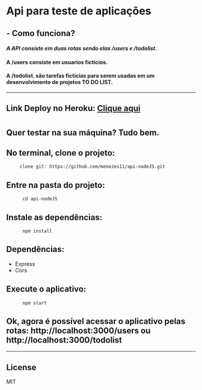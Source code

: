 # Api para teste de aplicações

## - Como funciona?

#### _A API consiste em duas rotas sendo elas **/users** e **/todolist.**_

#### A **/users** consiste em usuarios fictícios.

#### A **/todolist.** são tarefas fictícias para serem usadas em um desenvolvimento de projetos TO DO LIST.

---

## Link Deploy no Heroku: [Clique aqui](https://api--nodejs.herokuapp.com/users)

#

#

## Quer testar na sua máquina? Tudo bem.

## No terminal, clone o projeto:

         clone git: https://github.com/menezes11/api-nodeJS.git

## Entre na pasta do projeto:

          cd api-nodeJS

## Instale as dependências:

          npm install

## Dependências:

- Express
- Cors

## Execute o aplicativo:

          npm start

## Ok, agora é possível acessar o aplicativo pelas rotas: http://localhost:3000/users ou http://localhost:3000/todolist

---

## License

MIT
